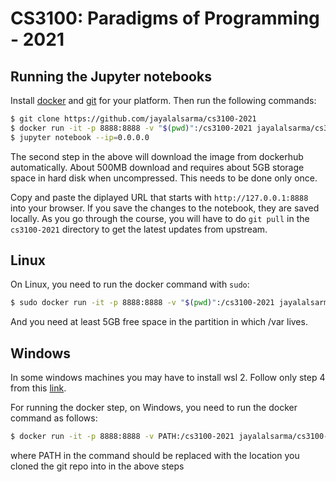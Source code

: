 # CS3100: Paradigms of Programming - 2021

## Running the Jupyter notebooks

Install [docker](https://docs.docker.com/install/#supported-platforms) and [git](https://git-scm.com/book/en/v2/Getting-Started-Installing-Git) for your platform.
Then run the following commands:

```bash 
$ git clone https://github.com/jayalalsarma/cs3100-2021 
$ docker run -it -p 8888:8888 -v "$(pwd)":/cs3100-2021 jayalalsarma/cs3100-2021:latest
$ jupyter notebook --ip=0.0.0.0 
``` 

The second step in the above will download the image from dockerhub 
automatically. About 500MB download and requires about 5GB storage space 
in hard disk when uncompressed. This needs to be done only once.

Copy and paste the diplayed URL that starts with `http://127.0.0.1:8888` into
your browser. If you save the changes to the notebook, they are saved locally.
As you go through the course, you will have to do `git pull` in the
`cs3100-2021` directory to get the latest updates from upstream.

## Linux

On Linux, you need to run the docker command with `sudo`:

```bash
$ sudo docker run -it -p 8888:8888 -v "$(pwd)":/cs3100-2021 jayalalsarma/cs3100-2021:latest
```

And you need at least 5GB free space in the partition in which /var lives.

## Windows

In some windows machines you may have to install wsl 2. Follow only step 4 from this [link](https://docs.microsoft.com/en-us/windows/wsl/install-win10#step-4---download-the-linux-kernel-update-package).

For running the docker step, on Windows, you need to run the docker command as follows:

```bash
$ docker run -it -p 8888:8888 -v PATH:/cs3100-2021 jayalalsarma/cs3100-2021:latest
```
where PATH in the command should be replaced with the location you cloned the git repo into in the above steps


